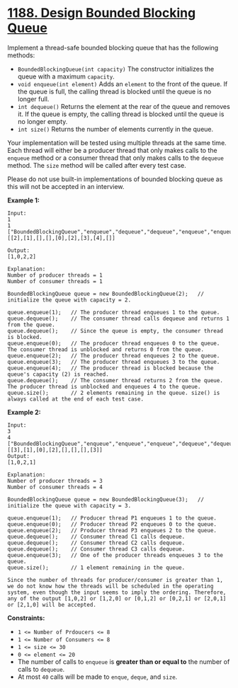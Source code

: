 # [1188. Design Bounded Blocking Queue](https://leetcode.com/problems/design-bounded-blocking-queue/)

Implement a thread-safe bounded blocking queue that has the following methods:

- `BoundedBlockingQueue(int capacity)` The constructor initializes the queue with a maximum `capacity`.
- `void enqueue(int element)` Adds an `element` to the front of the queue. If the queue is full, the calling thread is blocked until the queue is no longer full.
- `int dequeue()` Returns the element at the rear of the queue and removes it. If the queue is empty, the calling thread is blocked until the queue is no longer empty.
- `int size()` Returns the number of elements currently in the queue.

Your implementation will be tested using multiple threads at the same time. Each thread will either be a producer thread that only makes calls to the `enqueue` method or a consumer thread that only makes calls to the `dequeue` method. The `size` method will be called after every test case.

Please do not use built-in implementations of bounded blocking queue as this will not be accepted in an interview.

**Example 1:**

    Input:
    1
    1
    ["BoundedBlockingQueue","enqueue","dequeue","dequeue","enqueue","enqueue","enqueue","enqueue","dequeue"]
    [[2],[1],[],[],[0],[2],[3],[4],[]]

    Output:
    [1,0,2,2]

    Explanation:
    Number of producer threads = 1
    Number of consumer threads = 1

    BoundedBlockingQueue queue = new BoundedBlockingQueue(2);   // initialize the queue with capacity = 2.

    queue.enqueue(1);   // The producer thread enqueues 1 to the queue.
    queue.dequeue();    // The consumer thread calls dequeue and returns 1 from the queue.
    queue.dequeue();    // Since the queue is empty, the consumer thread is blocked.
    queue.enqueue(0);   // The producer thread enqueues 0 to the queue. The consumer thread is unblocked and returns 0 from the queue.
    queue.enqueue(2);   // The producer thread enqueues 2 to the queue.
    queue.enqueue(3);   // The producer thread enqueues 3 to the queue.
    queue.enqueue(4);   // The producer thread is blocked because the queue's capacity (2) is reached.
    queue.dequeue();    // The consumer thread returns 2 from the queue. The producer thread is unblocked and enqueues 4 to the queue.
    queue.size();       // 2 elements remaining in the queue. size() is always called at the end of each test case.

**Example 2:**

    Input:
    3
    4
    ["BoundedBlockingQueue","enqueue","enqueue","enqueue","dequeue","dequeue","dequeue","enqueue"]
    [[3],[1],[0],[2],[],[],[],[3]]
    Output:
    [1,0,2,1]

    Explanation:
    Number of producer threads = 3
    Number of consumer threads = 4

    BoundedBlockingQueue queue = new BoundedBlockingQueue(3);   // initialize the queue with capacity = 3.

    queue.enqueue(1);   // Producer thread P1 enqueues 1 to the queue.
    queue.enqueue(0);   // Producer thread P2 enqueues 0 to the queue.
    queue.enqueue(2);   // Producer thread P3 enqueues 2 to the queue.
    queue.dequeue();    // Consumer thread C1 calls dequeue.
    queue.dequeue();    // Consumer thread C2 calls dequeue.
    queue.dequeue();    // Consumer thread C3 calls dequeue.
    queue.enqueue(3);   // One of the producer threads enqueues 3 to the queue.
    queue.size();       // 1 element remaining in the queue.

    Since the number of threads for producer/consumer is greater than 1, we do not know how the threads will be scheduled in the operating system, even though the input seems to imply the ordering. Therefore, any of the output [1,0,2] or [1,2,0] or [0,1,2] or [0,2,1] or [2,0,1] or [2,1,0] will be accepted.

**Constraints:**

- `1 <= Number of Prdoucers <= 8`
- `1 <= Number of Consumers <= 8`
- `1 <= size <= 30`
- `0 <= element <= 20`
- The number of calls to `enqueue` is **greater than or equal to** the number of calls to `dequeue`.
- At most `40` calls will be made to `enque`, `deque`, and `size`.
